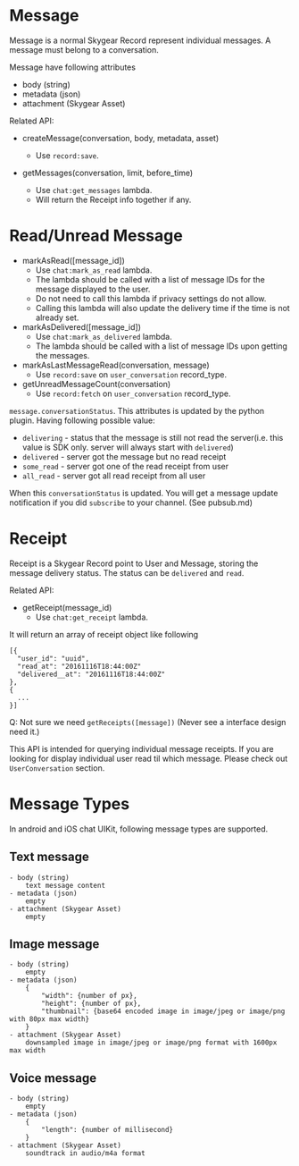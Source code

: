 # Message

Message is a normal Skygear Record represent individual messages. A message
must belong to a conversation.

Message have following attributes

- body (string)
- metadata (json)
- attachment (Skygear Asset)

Related API:

- createMessage(conversation, body, metadata, asset)
  - Use `record:save`.

- getMessages(conversation, limit, before_time)
  - Use `chat:get_messages` lambda.
  - Will return the Receipt info together if any.


# Read/Unread Message
- markAsRead([message_id])
  - Use `chat:mark_as_read` lambda.
  - The lambda should be called with a list of message IDs for the message
    displayed to the user.
  - Do not need to call this lambda if privacy settings do not allow.
  - Calling this lambda will also update the delivery time if the time is not
    already set.
- markAsDelivered([message_id])
  - Use `chat:mark_as_delivered` lambda.
  - The lambda should be called with a list of message IDs upon getting
    the messages.
- markAsLastMessageRead(conversation, message)
  - Use `record:save` on `user_conversation` record_type.
- getUnreadMessageCount(conversation)
  - Use `record:fetch` on `user_conversation` record_type.

`message.conversationStatus`. This attributes is updated by the python plugin.
Having following possible value:

- `delivering` - status that the message is still not read the server(i.e.
  this value is SDK only. server will always start with `delivered`)
- `delivered` - server got the message but no read receipt
- `some_read` - server got one of the read receipt from user
- `all_read` - server got all read receipt from all user

When this `conversationStatus` is updated. You will get a message update
notification if you did `subscribe` to your channel. (See pubsub.md)

# Receipt

Receipt is a Skygear Record point to User and Message, storing the message
delivery status. The status can be `delivered` and `read`.

Related API:

- getReceipt(message_id)
  - Use `chat:get_receipt` lambda.

It will return an array of receipt object like following

```
[{
  "user_id": "uuid",
  "read_at": "20161116T18:44:00Z"
  "delivered__at": "20161116T18:44:00Z"
},
{
  ...
}]
```

Q: Not sure we need `getReceipts([message])` (Never see a interface design
need it.)

This API is intended for querying individual message receipts. If you are
looking for display individual user read til which message. Please check out
`UserConversation` section.

# Message Types

In android and iOS chat UIKit, following message types are supported.

## Text message

```
- body (string)
    text message content
- metadata (json)
    empty
- attachment (Skygear Asset)
    empty
```

## Image message

```
- body (string)
    empty
- metadata (json)
    {
        "width": {number of px},
        "height": {number of px},
        "thumbnail": {base64 encoded image in image/jpeg or image/png with 80px max width}
    }
- attachment (Skygear Asset)
    downsampled image in image/jpeg or image/png format with 1600px max width
```

## Voice message

```
- body (string)
    empty
- metadata (json)
    {
        "length": {number of millisecond}
    }
- attachment (Skygear Asset)
    soundtrack in audio/m4a format
```
